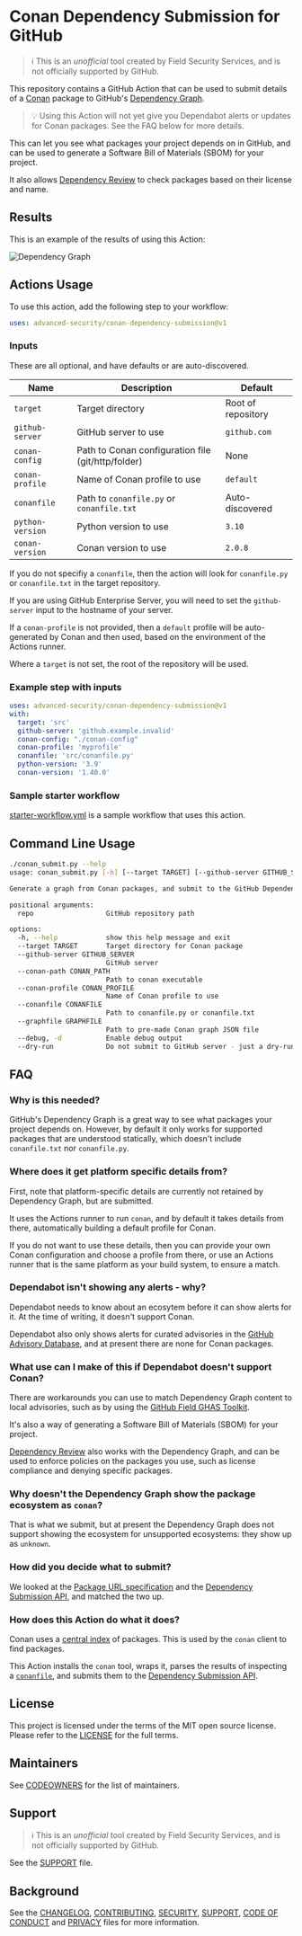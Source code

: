 # Conan Dependency Submission for GitHub

> ℹ️ This is an _unofficial_ tool created by Field Security Services, and is not officially supported by GitHub.

This repository contains a GitHub Action that can be used to submit details of a [Conan](https://conan.io/) package to GitHub's [Dependency Graph](https://docs.github.com/en/enterprise-cloud@latest/code-security/supply-chain-security/understanding-your-software-supply-chain/about-the-dependency-graph).

> 💡 Using this Action will not yet give you Dependabot alerts or updates for Conan packages. See the FAQ below for more details.

This can let you see what packages your project depends on in GitHub, and can be used to generate a Software Bill of Materials (SBOM) for your project.

It also allows [Dependency Review](https://github.com/marketplace/actions/dependency-review) to check packages based on their license and name.

## Results

This is an example of the results of using this Action:

![Dependency Graph](dependency-graph-conan-submission-example.png)

## Actions Usage

To use this action, add the following step to your workflow:

```yaml
uses: advanced-security/conan-dependency-submission@v1
```

### Inputs

These are all optional, and have defaults or are auto-discovered.

| Name | Description | Default |
| ---- | ----------- | ------- |
| `target` | Target directory | Root of repository |
| `github-server` | GitHub server to use | `github.com` |
| `conan-config` | Path to Conan configuration file (git/http/folder) | None |
| `conan-profile` | Name of Conan profile to use | `default` |
| `conanfile` | Path to `conanfile.py` or `conanfile.txt` | Auto-discovered |
| `python-version` | Python version to use | `3.10` |
| `conan-version` | Conan version to use | `2.0.8` |

If you do not specifiy a `conanfile`, then the action will look for `conanfile.py` or `conanfile.txt` in the target repository.

If you are using GitHub Enterprise Server, you will need to set the `github-server` input to the hostname of your server.

If a `conan-profile` is not provided, then a `default` profile will be auto-generated by Conan and then used, based on the environment of the Actions runner.

Where a `target` is not set, the root of the repository will be used.

### Example step with inputs

```yaml
uses: advanced-security/conan-dependency-submission@v1
with:
  target: 'src'
  github-server: 'github.example.invalid'
  conan-config: "./conan-config"
  conan-profile: 'myprofile'
  conanfile: 'src/conanfile.py'
  python-version: '3.9'
  conan-version: '1.40.0'
```

### Sample starter workflow

[starter-workflow.yml](starter-workflow.yml) is a sample workflow that uses this action.

## Command Line Usage

```bash
./conan_submit.py --help
usage: conan_submit.py [-h] [--target TARGET] [--github-server GITHUB_SERVER] [--conan-path CONAN_PATH] [--conan-profile CONAN_PROFILE] [--conanfile CONANFILE] [--graphfile GRAPHFILE] [--debug] [--dry-run] repo

Generate a graph from Conan packages, and submit to the GitHub Dependency Graph using the Submission API.

positional arguments:
  repo                  GitHub repository path

options:
  -h, --help            show this help message and exit
  --target TARGET       Target directory for Conan package
  --github-server GITHUB_SERVER
                        GitHub server
  --conan-path CONAN_PATH
                        Path to conan executable
  --conan-profile CONAN_PROFILE
                        Name of Conan profile to use
  --conanfile CONANFILE
                        Path to conanfile.py or conanfile.txt
  --graphfile GRAPHFILE
                        Path to pre-made Conan graph JSON file
  --debug, -d           Enable debug output
  --dry-run             Do not submit to GitHub server - just a dry-run
```

## FAQ

### Why is this needed?

GitHub's Dependency Graph is a great way to see what packages your project depends on. However, by default it only works for supported packages that are understood statically, which doesn't include `conanfile.txt` nor `conanfile.py`.

### Where does it get platform specific details from?

First, note that platform-specific details are currently not retained by Dependency Graph, but are submitted.

It uses the Actions runner to run `conan`, and by default it takes details from there, automatically building a default profile for Conan.

If you do not want to use these details, then you can provide your own Conan configuration and choose a profile from there, or use an Actions runner that is the same platform as your build system, to ensure a match.

### Dependabot isn't showing any alerts - why?

Dependabot needs to know about an ecosytem before it can show alerts for it. At the time of writing, it doesn't support Conan.

Dependabot also only shows alerts for curated advisories in the [GitHub Advisory Database](https://github.com/advisories), and at present there are none for Conan packages.

### What use can I make of this if Dependabot doesn't support Conan?

There are workarounds you can use to match Dependency Graph content to local advisories, such as by using the [GitHub Field GHAS Toolkit](https://github.com/GeekMasher/ghas-toolkit).

It's also a way of generating a Software Bill of Materials (SBOM) for your project.

[Dependency Review](https://github.com/marketplace/actions/dependency-review) also works with the Dependency Graph, and can be used to enforce policies on the packages you use, such as license compliance and denying specific packages.

### Why doesn't the Dependency Graph show the package ecosystem as `conan`?

That is what we submit, but at present the Dependency Graph does not support showing the ecosystem for unsupported ecosystems: they show up as `unknown`.

### How did you decide what to submit?

We looked at the [Package URL specification](https://github.com/package-url/purl-spec/blob/master/PURL-TYPES.rst#conan) and the [Dependency Submission API](https://docs.github.com/en/enterprise-cloud@latest/rest/dependency-graph/dependency-submission?apiVersion=2022-11-28), and matched the two up.

### How does this Action do what it does?

Conan uses a [central index](https://github.com/conan-io/conan-center-index) of packages. This is used by the `conan` client to find packages.

This Action installs the `conan` tool, wraps it, parses the results of inspecting a [`conanfile`](https://docs.conan.io/2/reference/conanfile/attributes.html), and submits them to the [Dependency Submission API](https://docs.github.com/en/code-security/supply-chain-security/understanding-your-software-supply-chain/using-the-dependency-submission-api).

## License

This project is licensed under the terms of the MIT open source license. Please refer to the [LICENSE](LICENSE) for the full terms.

## Maintainers

See [CODEOWNERS](CODEOWNERS) for the list of maintainers.

## Support

> ℹ️ This is an _unofficial_ tool created by Field Security Services, and is not officially supported by GitHub.

See the [SUPPORT](SUPPORT.md) file.

## Background

See the [CHANGELOG](CHANGELOG.md), [CONTRIBUTING](CONTRIBUTING.md), [SECURITY](SECURITY.md), [SUPPORT](SUPPORT.md), [CODE OF CONDUCT](CODE_OF_CONDUCT.md) and [PRIVACY](PRIVACY.md) files for more information.

